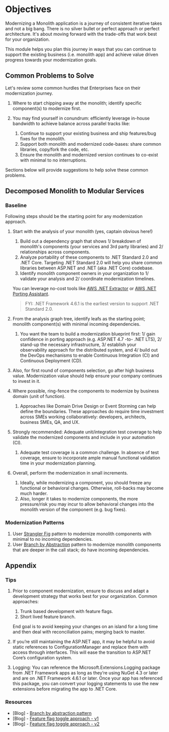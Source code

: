 # Objectives

Modernizing a Monolith application is a journey of consistent iterative takes and not a big bang. There is no silver bullet or perfect approach or perfect architecture. It's about moving forward with the trade-offs that work best for your organization.

This module helps you plan this journey in ways that you can continue to support the existing business (i.e. monolith app) and achieve value driven progress towards your modernization goals.

## Common Problems to Solve

Let's review some common hurdles that Enterprises face on their modernization journey.

1. Where to start chipping away at the monolith; identify specific component(s) to modernize first.

1. You may find yourself in conundrum: efficiently leverage in-house bandwidth to achieve balance across parallel tracks like:
    1. Continue to support your existing business and ship features/bug fixes for the monolith.
    2. Support both monolith and modernized code-bases: share common libraries, copy/fork the code, etc.
    3. Ensure the monolith and modernized version continues to co-exist with minimal to no interruptions.

Sections below will provide suggestions to help solve these common problems.

## Decomposed Monolith to Modular Services

### Baseline

Following steps should be the starting point for any modernization approach.

1. Start with the analysis of your monolith (yes, captain obvious here!)
    1. Build out a dependency graph that shows 1/ breakdown of monolith's components (your services and 3rd party libraries) and 2/ relationships across components.
    1. Analyze portability of these components to .NET Standard 2.0 and .NET Core. Targeting .NET Standard 2.0 will help you share common libraries between ASP.NET and .NET (aka .NET Core) codebase.
    1. Identify monolith component owners in your organization to 1/ validate your analysis and 2/ coordinate modernization timelines.

    You can leverage no-cost tools like [AWS .NET Extractor](https://aws.amazon.com/microservice-extractor/) or [AWS .NET Porting Assistant](https://aws.amazon.com/porting-assistant-dotnet/).

    > FYI: .NET Framework 4.6.1 is the earliest version to support .NET Standard 2.0.

1. From the analysis graph tree, identify leafs as the starting point; monolith component(s) with minimal incoming dependencies.
    1. You want the team to build a modernization blueprint first: 1/ gain confidence in porting approach (e.g. ASP.NET 4.7 -to- .NET LTS), 2/ stand-up the necessary infrastructure, 3/ establish your observability approach for the distributed system, and 4/ build out the DevOps mechanisms to enable Continuous Integration (CI) and Continuous Deployment (CD).

1. Also, for first round of components selection, go after high business value. Modernization value should help ensure your company continues to invest in it.

1. Where possible, ring-fence the components to modernize by business domain (unit of function).
    1. Approaches like Domain Drive Design or Event Storming can help define the boundaries. These approaches do require time investment across SMEs working collaboratively: developers, architects, business SMEs, QA, and UX.

1. Strongly recommended: Adequate unit/integration test coverage to help validate the modernized components and include in your automation (CI).
    1. Adequate test coverage is a common challenge. In absence of test coverage, ensure to incorporate ample manual functional validation time in your modernization planning.

1. Overall, perform the modernization in small increments.
    1. Ideally, while modernizing a component, you should freeze any functional or behavioral changes. Otherwise, roll-backs may become much harder.
    1. Also, longer it takes to modernize components, the more pressure/risk you may incur to allow behavioral changes into the monolith version of the component (e.g. bug fixes).

### Modernization Patterns

1. User [Strangler Fig](./modernization-patterns/1-strangler-fig-pattern.md) pattern to modernize monolith components with minimal to no incoming dependencies.
1. User [Branch by Abstraction](./modernization-patterns/2-branch-by-abstraction.md) pattern to modernize monolith components that are deeper in the call stack; do have incoming dependencies.

## Appendix

### Tips

1. Prior to component modernization, ensure to discuss and adapt a development strategy that works best for your organization. Common approaches:

    1. Trunk based development with feature flags.
    1. Short lived feature branch.

    End goal is to avoid keeping your changes on an island for a long time and then deal with reconciliation pains; merging back to master.

1. If you’re still maintaining the ASP.NET app, it may be helpful to avoid static references to ConfigurationManager and replace them with access through interfaces. This will ease the transition to ASP.NET Core’s configuration system.

1. Logging: You can reference the Microsoft.Extensions.Logging package from .NET Framework apps as long as they’re using NuGet 4.3 or later and are on .NET Framework 4.6.1 or later. Once your app has referenced this package, you can convert your logging statements to use the new extensions before migrating the app to .NET Core.

### Resources

- [Blog] - [Branch by abstraction pattern](https://continuousdelivery.com/2011/05/make-large-scale-changes-incrementally-with-branch-by-abstraction/)
- [Blog] - [Feature flag toggle approach - v1](https://martinfowler.com/articles/feature-toggles.html)
- [Blog] - [Feature flag toggle approach - v2](https://www.cloudbees.com/blog/future-of-feature-flags)
